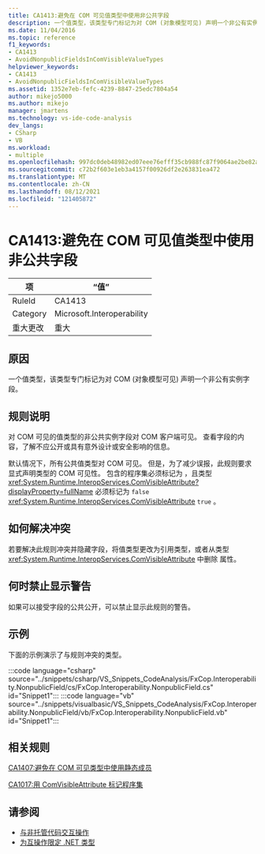 ```yaml
---
title: CA1413:避免在 COM 可见值类型中使用非公共字段
description: 一个值类型，该类型专门标记为对 COM (对象模型可见) 声明一个非公有实例字段。
ms.date: 11/04/2016
ms.topic: reference
f1_keywords:
- CA1413
- AvoidNonpublicFieldsInComVisibleValueTypes
helpviewer_keywords:
- CA1413
- AvoidNonpublicFieldsInComVisibleValueTypes
ms.assetid: 1352e7eb-fefc-4239-8847-25edc7804a54
author: mikejo5000
ms.author: mikejo
manager: jmartens
ms.technology: vs-ide-code-analysis
dev_langs:
- CSharp
- VB
ms.workload:
- multiple
ms.openlocfilehash: 997dc0deb48982ed07eee76efff35cb988fc87f9064ae2be82ae535f4d65eb52
ms.sourcegitcommit: c72b2f603e1eb3a4157f00926df2e263831ea472
ms.translationtype: MT
ms.contentlocale: zh-CN
ms.lasthandoff: 08/12/2021
ms.locfileid: "121405872"
---
```

# <a name="ca1413-avoid-non-public-fields-in-com-visible-value-types"></a>CA1413:避免在 COM 可见值类型中使用非公共字段

|项|“值”|
|-|-|
|RuleId|CA1413|
|Category|Microsoft.Interoperability|
|重大更改|重大|

## <a name="cause"></a>原因
一个值类型，该类型专门标记为对 COM (对象模型可见) 声明一个非公有实例字段。

## <a name="rule-description"></a>规则说明
对 COM 可见的值类型的非公共实例字段对 COM 客户端可见。 查看字段的内容，了解不应公开或具有意外设计或安全影响的信息。

默认情况下，所有公共值类型对 COM 可见。 但是，为了减少误报，此规则要求显式声明类型的 COM 可见性。 包含的程序集必须标记为 ，且类型 <xref:System.Runtime.InteropServices.ComVisibleAttribute?displayProperty=fullName> 必须标记为 `false` <xref:System.Runtime.InteropServices.ComVisibleAttribute> `true` 。

## <a name="how-to-fix-violations"></a>如何解决冲突
若要解决此规则冲突并隐藏字段，将值类型更改为引用类型，或者从类型 <xref:System.Runtime.InteropServices.ComVisibleAttribute> 中删除 属性。

## <a name="when-to-suppress-warnings"></a>何时禁止显示警告
如果可以接受字段的公共公开，可以禁止显示此规则的警告。

## <a name="example"></a>示例
下面的示例演示了与规则冲突的类型。

:::code language="csharp" source="../snippets/csharp/VS_Snippets_CodeAnalysis/FxCop.Interoperability.NonpublicField/cs/FxCop.Interoperability.NonpublicField.cs" id="Snippet1":::
:::code language="vb" source="../snippets/visualbasic/VS_Snippets_CodeAnalysis/FxCop.Interoperability.NonpublicField/vb/FxCop.Interoperability.NonpublicField.vb" id="Snippet1":::

## <a name="related-rules"></a>相关规则
[CA1407:避免在 COM 可见类型中使用静态成员](../code-quality/ca1407.md)

[CA1017:用 ComVisibleAttribute 标记程序集](/dotnet/fundamentals/code-analysis/quality-rules/ca1017)

## <a name="see-also"></a>请参阅

- [与非托管代码交互操作](/dotnet/framework/interop/index)
- [为互操作限定 .NET 类型](/dotnet/framework/interop/qualifying-net-types-for-interoperation)
